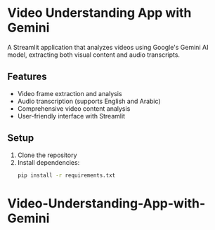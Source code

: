# Video Understanding App with Gemini

A Streamlit application that analyzes videos using Google's Gemini AI model, extracting both visual content and audio transcripts.

## Features

- Video frame extraction and analysis
- Audio transcription (supports English and Arabic)
- Comprehensive video content analysis
- User-friendly interface with Streamlit

## Setup

1. Clone the repository
2. Install dependencies:
   ```bash
   pip install -r requirements.txt
# Video-Understanding-App-with-Gemini
